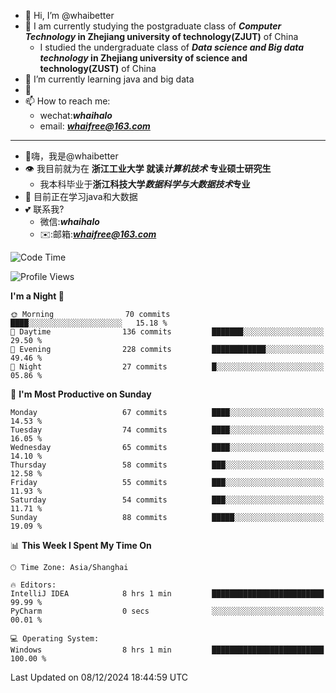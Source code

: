 - 👋 Hi, I’m @whaibetter
- 👀 I am currently studying the postgraduate class of ***Computer Technology* in Zhejiang university of technology(ZJUT)** of China
  -  I studied the undergraduate class of ***Data science and Big data technology* in Zhejiang university of science and technology(ZUST)** of China
- 🌱 I’m currently learning java and big data
- 💞️ 
- 📫 How to reach me: 
  - wechat:***whaihalo***
  - email: ***whaifree@163.com***
 ------------------------
- 👋嗨，我是@whaibetter
- 👁 我目前就为在 **浙江工业大学 就读*计算机技术* 专业硕士研究生**
  - 我本科毕业于**浙江科技大学*数据科学与大数据技术*专业**
- 🌴 目前正在学习java和大数据
- 💕 联系我?
  - 微信:***whaihalo***
  - ✉️:邮箱:***whaifree@163.com***

<!--START_SECTION:waka-->
![Code Time](http://img.shields.io/badge/Code%20Time-661%20hrs%2047%20mins-blue)

![Profile Views](http://img.shields.io/badge/Profile%20Views-0-blue)

**I'm a Night 🦉** 

```text
🌞 Morning                70 commits          ████░░░░░░░░░░░░░░░░░░░░░   15.18 % 
🌆 Daytime                136 commits         ███████░░░░░░░░░░░░░░░░░░   29.50 % 
🌃 Evening                228 commits         ████████████░░░░░░░░░░░░░   49.46 % 
🌙 Night                  27 commits          █░░░░░░░░░░░░░░░░░░░░░░░░   05.86 % 
```
📅 **I'm Most Productive on Sunday** 

```text
Monday                   67 commits          ████░░░░░░░░░░░░░░░░░░░░░   14.53 % 
Tuesday                  74 commits          ████░░░░░░░░░░░░░░░░░░░░░   16.05 % 
Wednesday                65 commits          ████░░░░░░░░░░░░░░░░░░░░░   14.10 % 
Thursday                 58 commits          ███░░░░░░░░░░░░░░░░░░░░░░   12.58 % 
Friday                   55 commits          ███░░░░░░░░░░░░░░░░░░░░░░   11.93 % 
Saturday                 54 commits          ███░░░░░░░░░░░░░░░░░░░░░░   11.71 % 
Sunday                   88 commits          █████░░░░░░░░░░░░░░░░░░░░   19.09 % 
```


📊 **This Week I Spent My Time On** 

```text
🕑︎ Time Zone: Asia/Shanghai

🔥 Editors: 
IntelliJ IDEA            8 hrs 1 min         █████████████████████████   99.99 % 
PyCharm                  0 secs              ░░░░░░░░░░░░░░░░░░░░░░░░░   00.01 % 

💻 Operating System: 
Windows                  8 hrs 1 min         █████████████████████████   100.00 % 
```


 Last Updated on 08/12/2024 18:44:59 UTC
<!--END_SECTION:waka-->
